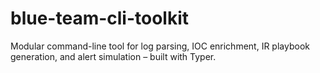 # blue-team-cli-toolkit
Modular command-line tool for log parsing, IOC enrichment, IR playbook generation, and alert simulation – built with Typer.
